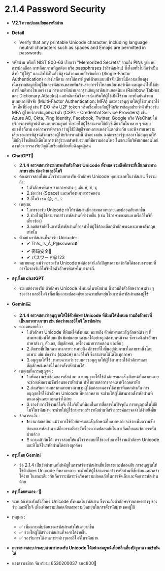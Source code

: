 # 2.1.4 Password Security
- **V2.1 ความปลอดภัยของรหัสผ่าน**
- **Detail**
  - Verify that any printable Unicode character, including language
neutral characters such as spaces and Emojis are permitted in
passwords.
 - รหัสผ่าน หรือที่ NIST 800-63 เรียกว่า "Memorized Secrets" รวมถึง PINs รูปแบบการปลดล็อก การเลือกภาพที่ถูกต้อง หรือ passphrases (วลีรหัสผ่าน) ซึ่งโดยทั่วไปถือว่าเป็นสิ่งที่ "ผู้ใช้รู้" และมักใช้เป็นตัวพิสูจน์ตัวตนแบบปัจจัยเดียว (Single-Factor Authentication)
  อย่างไรก็ตาม การใช้การพิสูจน์ตัวตนแบบปัจจัยเดียวนี้มีความเสี่ยงสูง เนื่องจากข้อมูลชื่อผู้ใช้และรหัสผ่านหลายพันล้านรายการรั่วไหลบนอินเทอร์เน็ต และถูกนำไปใช้กับการโจมตีทางไซเบอร์ เช่น การเดารหัสผ่านจากฐานข้อมูลรหัสผ่านยอดนิยม (Rainbow Tables และ Dictionary Attacks) แอปพลิเคชันจึงควรส่งเสริมให้ผู้ใช้เปิดใช้งาน การยืนยันตัวตนแบบหลายปัจจัย (Multi-Factor Authentication: MFA) และควรอนุญาตให้ผู้ใช้สามารถใช้โทเค็นที่มีอยู่ เช่น FIDO หรือ U2F token หรือเชื่อมโยงกับผู้ให้บริการข้อมูลประจำตัวที่รองรับ MFA
  ผู้ให้บริการข้อมูลประจำตัว (CSPs - Credential Service Providers) เช่น Azure AD, Okta, Ping Identity, Facebook, Twitter, Google หรือ WeChat ให้บริการการพิสูจน์ตัวตนแบบรวมศูนย์ ซึ่งช่วยให้ผู้ใช้สามารถใช้บัญชีเดียวกันในหลาย ๆ ระบบ อย่างไรก็ตาม องค์กรควรพิจารณาว่าผู้ใช้มีบัญชีจากหลายแหล่งที่แตกต่างกัน และพิจารณาความเสี่ยงของการพิสูจน์ตัวตนของผู้ให้บริการเหล่านี้ ตัวอย่างเช่น องค์กรของรัฐบาลอาจไม่อนุญาตให้ใช้บัญชีโซเชียลมีเดียในการเข้าสู่ระบบสำหรับระบบที่มีความอ่อนไหว ในขณะที่บริษัทเกมออนไลน์อาจต้องการรองรับบัญชีโซเชียลมีเดียเพื่อดึงดูดผู้เล่น

- **ChatGPT**📱
   - **2.1.4	ตรวจสอบว่าระบบรองรับตัวอักษร Unicode ทั้งหมด รวมถึงอักขระที่เป็นกลางทางภาษา เช่น ช่องว่างและอีโมจิ**
   - ต้องตรวจสอบให้แน่ใจว่าระบบรองรับ ตัวอักษร Unicode ทุกประเภทในรหัสผ่าน ซึ่งรวมถึง:
     - 1.ตัวอักษรพิเศษ จากภาษาต่าง ๆ เช่น é, ñ, ç
     - 2.ช่องว่าง (Space) และเครื่องหมายวรรคตอน
     - 3.อีโมจิ เช่น 😊, 🔥, 💡
   - เหตุผล:
     - 1.การรองรับ Unicode ทำให้รหัสผ่านมีความหลากหลายและปลอดภัยมากขึ้น
     - 2.ช่วยให้ผู้ใช้สามารถสร้างรหัสผ่านที่จำง่ายขึ้น (เช่น ใช้ภาษาของตนเองหรืออีโมจิที่เกี่ยวข้อง)
     - 3.ลดข้อจำกัดในการตั้งรหัสผ่านที่อาจทำให้ผู้ใช้ต้องเลือกตัวอักษรเฉพาะภาษาอังกฤษเท่านั้น
   - ตัวอย่างรหัสผ่านที่รองรับ Unicode:
     - ✔ Th!s_Ís_Å_P@sswørd🔒
     - ✔ 密码安全🔑
     - ✔ パスワード😀123
   - หมายเหตุ: แม้ว่าจะรองรับ Unicode แต่ต้องคำนึงถึงปัญหาความเข้ากันได้ของบางระบบที่อาจไม่รองรับอีโมจิหรือตัวอักษรพิเศษในบางกรณี
- **สรุปโดย chatGPT**
  - ระบบต้องรองรับ ตัวอักษร Unicode ทั้งหมดในรหัสผ่าน ซึ่งรวมถึงตัวอักษรภาษาต่าง ๆ ช่องว่าง และอีโมจิ เพื่อเพิ่มความปลอดภัยและความยืดหยุ่นในการตั้งรหัสผ่านของผู้ใช้
- **Gemini**💻
  - **2.1.4 ตรวจสอบว่าอนุญาตให้ใช้ตัวอักษร Unicode ที่พิมพ์ได้ทั้งหมด รวมถึงอักขระที่เป็นกลางทางภาษา เช่น ช่องว่างและอิโมจิ ในรหัสผ่าน**
  - ความหมายคือ :
    - 1.ตัวอักษร Unicode ที่พิมพ์ได้ทั้งหมด: หมายถึง ตัวอักษรและสัญลักษณ์ต่างๆ ที่สามารถพิมพ์ได้บนแป้นพิมพ์และแสดงผลได้อย่างถูกต้องบนหน้าจอ ซึ่งรวมถึงตัวอักษรภาษาต่างๆ, ตัวเลข, สัญลักษณ์, เครื่องหมายวรรคตอน และอื่นๆ
    - 2.อักขระที่เป็นกลางทางภาษา: หมายถึง อักขระที่ไม่ขึ้นอยู่กับภาษาใดภาษาหนึ่งโดยเฉพาะ เช่น ช่องว่าง (space) และอิโมจิ ซึ่งสามารถใช้ได้ในทุกภาษา
    - 3.อนุญาตให้ใช้: หมายความว่า ระบบควรอนุญาตให้ผู้ใช้สามารถใช้ตัวอักษรและสัญลักษณ์เหล่านี้ในการตั้งรหัสผ่านได้
  - เหตุผลที่ควรอนุญาต :
    - 1.เพิ่มความซับซ้อนของรหัสผ่าน: การอนุญาตให้ใช้ตัวอักษรและสัญลักษณ์ที่หลากหลาย จะช่วยเพิ่มความซับซ้อนของรหัสผ่าน ทำให้ยากต่อการคาดเดาหรือถอดรหัส
    - 2.ส่งเสริมความหลากหลายทางภาษา: ผู้ใช้แต่ละคนอาจใช้ภาษาที่แตกต่างกัน การอนุญาตให้ใช้ตัวอักษร Unicode ที่หลากหลาย จะช่วยให้ผู้ใช้สามารถตั้งรหัสผ่านที่ตนเองคุ้นเคยและจดจำได้ง่าย
    - 3.รองรับการใช้งานอิโมจิ: อิโมจิเป็นที่นิยมในการสื่อสารในปัจจุบัน การอนุญาตให้ใช้อิโมจิในรหัสผ่าน จะช่วยให้ผู้ใช้สามารถสร้างรหัสผ่านที่สร้างสรรค์และจดจำได้ง่ายยิ่งขึ้น
  - ข้อควรระวัง :
    - ❗️ความปลอดภัย: แม้ว่าการใช้ตัวอักษรและสัญลักษณ์ที่หลากหลายจะช่วยเพิ่มความซับซ้อนของรหัสผ่าน แต่ก็ควรระมัดระวังเรื่องความปลอดภัยในการจัดเก็บและจัดการรหัสผ่านด้วย
    - ‼️ ความเข้ากันได้: ตรวจสอบให้แน่ใจว่าระบบที่ใช้รองรับการใช้งานตัวอักษร Unicode และอิโมจิในรหัสผ่านได้อย่างถูกต้อง
- **สรุปโดย Gemini**
  - ข้อ 2.1.4 เป็นข้อกำหนดที่สำคัญในการสร้างรหัสผ่านที่แข็งแรงและปลอดภัย การอนุญาตให้ใช้ตัวอักษร Unicode ที่หลากหลาย จะช่วยให้ผู้ใช้สามารถสร้างรหัสผ่านที่ซับซ้อนและจดจำได้ง่าย ในขณะเดียวกันก็ควรระมัดระวังเรื่องความปลอดภัยในการจัดเก็บและจัดการรหัสผ่านด้วย
- **สรุปโดยตนเอง**✅📝
- ระบบต้องรองรับตัวอักษร Unicode ทั้งหมดในรหัสผ่าน ซึ่งรวมถึงตัวอักษรจากภาษาต่างๆ ช่องว่าง และอีโมจิ เพื่อเพิ่มความปลอดภัยและความยืดหยุ่นในการตั้งรหัสผ่านของผู้ใช้
- เหตุผล :
  - ✅ เพิ่มความซับซ้อนของรหัสผ่านทำให้เดายากขึ้น
  - ✅ ช่วยให้ผู้ใช้สร้างรหัสผ่านที่จดจำได้ง่ายขึ้น
  - ✅ รองรับการใช้งานภาษาต่างๆและอีโมจิในรหัสผ่าน
- **ควรตรวจสอบว่าระบบสามารถรองรับ Unicode ได้อย่างสมบูรณ์เพื่อหลีกเลี่ยงปัญหาความเข้ากันได้**

- นางสาวเขมิกา จันทร์งาม 6530200037 sec800🍐
